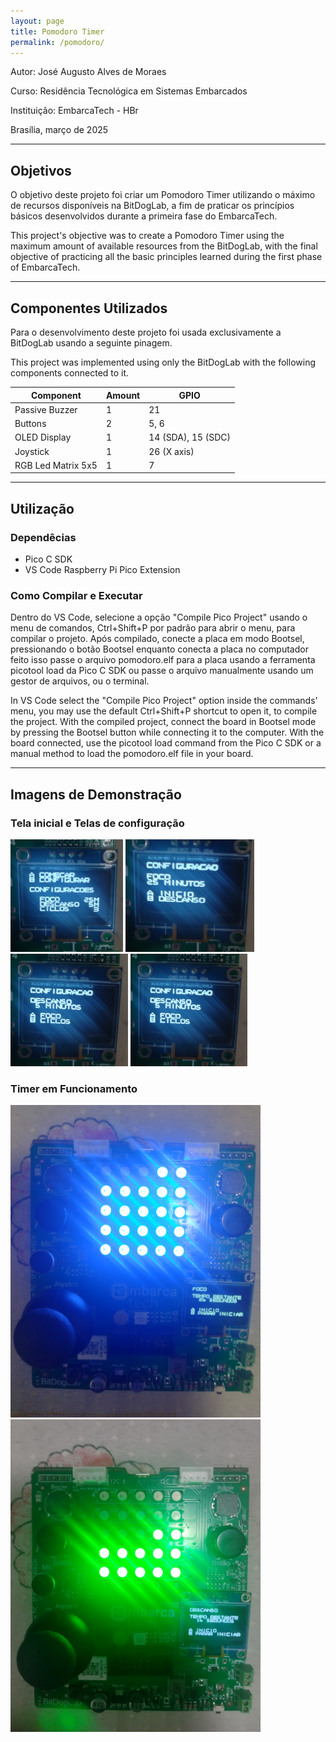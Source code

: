 ```yaml
---
layout: page
title: Pomodoro Timer
permalink: /pomodoro/
---
```


Autor: José Augusto Alves de Moraes

Curso: Residência Tecnológica em Sistemas Embarcados

Instituição: EmbarcaTech - HBr

Brasília, março de 2025

---

## Objetivos

O objetivo deste projeto foi criar um Pomodoro Timer utilizando o máximo de recursos disponíveis na BitDogLab, a fim de praticar os princípios básicos desenvolvidos durante a primeira fase do EmbarcaTech.

This project's objective was to create a Pomodoro Timer using the maximum amount of available resources from the BitDogLab, with the final objective of practicing all the basic principles learned during the first phase of EmbarcaTech.

---

## Componentes Utilizados

Para o desenvolvimento deste projeto foi usada exclusivamente a BitDogLab usando a seguinte pinagem.

This project was implemented using only the BitDogLab with the following components connected to it.

| Component          | Amount | GPIO               |
| ------------------ | ------ | -------------------|
| Passive Buzzer     | 1      | 21                 |
| Buttons            | 2      | 5, 6               |
| OLED Display       | 1      | 14 (SDA), 15 (SDC) |
| Joystick           | 1      | 26 (X axis)        |
| RGB Led Matrix 5x5 | 1      | 7                  |

---

## Utilização

### Dependêcias

- Pico C SDK
- VS Code Raspberry Pi Pico Extension

### Como Compilar e Executar

Dentro do VS Code, selecione a opção "Compile Pico Project" usando o menu de comandos, Ctrl+Shift+P por padrão para abrir o menu, para compilar o projeto. Após compilado, conecte a placa em modo Bootsel, pressionando o botão Bootsel enquanto conecta a placa no computador feito isso passe o arquivo pomodoro.elf para a placa usando a ferramenta picotool load da Pico C SDK ou passe o arquivo manualmente usando um gestor de arquivos, ou o terminal.

In VS Code select the "Compile Pico Project" option inside the commands' menu, you may use the default Ctrl+Shift+P shortcut to open it, to compile the project. With the compiled project, connect the board in Bootsel mode by pressing the Bootsel button while connecting it to the computer. With the board connected, use the picotool load command from the Pico C SDK or a manual method to load the pomodoro.elf file in your board.

---

## Imagens de Demonstração

### Tela inicial e Telas de configuração

<p>
    <img src="./assets/tela_inicial.jpg"
         alt="Tela Inicial"
         height=180>
    <img src="./assets/tela_config_1.jpg"
         alt="Tela de Configuração de Foco"
         height=180>
    <img src="./assets/tela_config_2.jpg"
         alt="Tela de Configuração de Descanso"
         height=180>
    <img src="./assets/tela_config_3.jpg"
         alt="Tela de Configuração de Ciclos"
         height=180>
</p>

### Timer em Funcionamento

<p>
    <img src="./assets/funcionamento_1.jpg"
         alt="Tela Inicial"
         width=400>
    <img src="./assets/funcionamento_2.jpg"
         alt="Tela de Configuração de Foco"
         width=400>
</p>